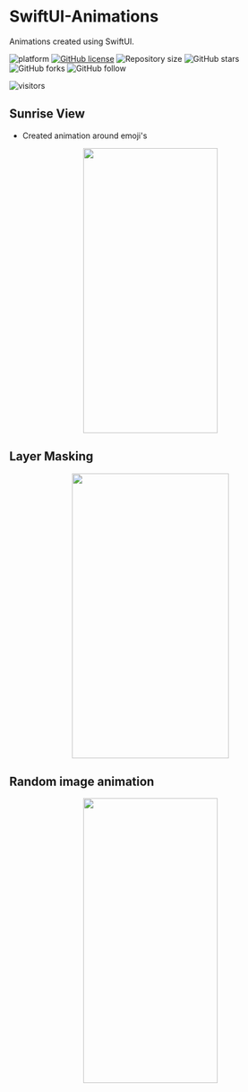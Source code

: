 # SwiftUI-Animations
Animations created using SwiftUI.

![platform](https://img.shields.io/badge/platform-iOS)
[![GitHub license](https://img.shields.io/badge/License-Apache2.0-orange.svg)](LICENSE)
![Repository size](https://img.shields.io/github/repo-size/csprasad/SwiftUI-Animations)
![GitHub stars](https://img.shields.io/github/stars/csprasad/SwiftUI-Animations?style=social)
![GitHub forks](https://img.shields.io/github/forks/csprasad/SwiftUI-Animations?style=social)
![GitHub follow](https://img.shields.io/github/followers/csprasad?style=social)

![visitors](https://visitor-badge.laobi.icu/badge?page_id=csprasad)

## Sunrise View
- Created animation around emoji's

<p align=center>
<img src="https://github.com/csprasad/SwiftUI-Animations/assets/26570512/4f4fab92-8dd4-439b-85ae-10042fc2003c" width="240" height="508"/>
</p>

## Layer Masking 
<p align=center>
<img src="https://github.com/csprasad/SwiftUI-Animations/assets/26570512/3ab38e2b-b840-4ac6-bc4d-bb1dacc89fb6" width="280" height="508"/>
</p>

## Random image animation 
<p align=center>
  <img src="https://github.com/csprasad/SwiftUI-Animations/assets/26570512/ac90a376-b79e-4ba2-8bdd-2aa2b68037e9" width="240" height="508"/>
</p>



